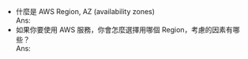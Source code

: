- 什麼是 AWS Region, AZ (availability zones)  
  Ans:
- 如果你要使用 AWS 服務，你會怎麼選擇用哪個 Region，考慮的因素有哪些？  
  Ans:
